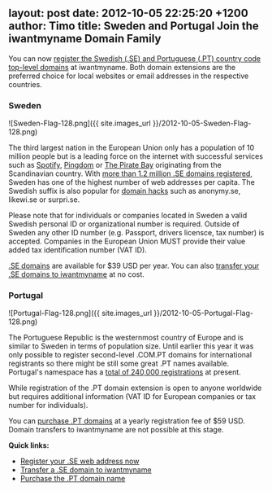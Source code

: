layout: post
date: 2012-10-05 22:25:20 +1200
author: Timo
title: Sweden and Portugal Join the iwantmyname Domain Family
----

You can now [register the Swedish (.SE) and Portuguese (.PT) country code top-level domains](https://iwantmyname.com/domains/domain-name-registration-list-of-extensions) at iwantmyname. Both domain extensions are the preferred choice for local websites or email addresses in the respective countries.

### Sweden

![Sweden-Flag-128.png]({{ site.images_url }}/2012-10-05-Sweden-Flag-128.png)

The third largest nation in the European Union only has a population of 10 million people but is a leading force on the internet with successful services such as [Spotify](http://spotify.com), [Pingdom](http://pingdom.com) or [The Pirate Bay](http://thepiratebay.se) originating from the Scandinavian country. With [more than 1.2 million .SE domains registered](https://www.iis.se/), Sweden has one of the highest number of web addresses per capita. The Swedish suffix is also popular for [domain hacks](https://iwantmyname.com/blog/2009/05/how-to-find-a-domain-hack.html) such as anonymy.se, likewi.se or surpri.se.

Please note that for individuals or companies located in Sweden a valid Swedish personal ID or organizational number is required. Outside of Sweden any other ID number (e.g. Passport, drivers licensce, tax number) is accepted. Companies in the European Union MUST provide their value added tax identification number (VAT ID).

[.SE domains](https://iwantmyname.com/domains/se-swedish-domain-name-registration-for-sweden) are available for $39 USD per year. You can also [transfer your .SE domains to iwantmyname](https://iwantmyname.com/domains/se-domain-registrar-transfer-sweden) at no cost.

### Portugal

![Portugal-Flag-128.png]({{ site.images_url }}/2012-10-05-Portugal-Flag-128.png)

The Portuguese Republic is the westernmost country of Europe and is similar to Sweden in terms of population size. Until earlier this year it was only possible to register second-level .COM.PT domains for international registrants so there might be still some great .PT names available. Portugal's namespace has a [total of 240,000 registrations](https://www.dns.pt/total-de-dominios-registados_activos) at present.

While registration of the .PT domain extension is open to anyone worldwide but requires additional information (VAT ID for European companies or tax number for individuals).

You can [purchase .PT domains](https://iwantmyname.com/domains/pt-portuguese-domain-name-registration-for-portugal) at a yearly registration fee of $59 USD. Domain transfers to iwantmyname are not possible at this stage.

**Quick links:**

- [Register your .SE web address now](https://iwantmyname.com/domains/se-swedish-domain-name-registration-for-sweden)
- [Transfer a .SE domain to iwantmyname](https://iwantmyname.com/domains/se-domain-registrar-transfer-sweden)
- [Purchase the .PT domain name](https://iwantmyname.com/domains/pt-portuguese-domain-name-registration-for-portugal)

